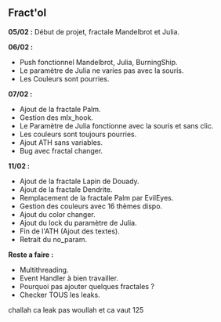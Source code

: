 ## Fract'ol
**05/02 :** Début de projet, fractale Mandelbrot et Julia.

**06/02 :** 

 - Push fonctionnel Mandelbrot, Julia, BurningShip. 
 - Le paramètre de Julia ne varies pas avec la souris. 
 - Les Couleurs sont pourries.

**07/02 :** 

 - Ajout de la fractale Palm. 
 - Gestion des mlx_hook. 
 - Le Paramètre de Julia fonctionne avec la souris et sans clic.
 - Les couleurs sont toujours pourries.
 - Ajout ATH sans variables.
 - Bug avec fractal changer.

**11/02 :**
 
 - Ajout de la fractale Lapin de Douady.
 - Ajout de la fractale Dendrite.
 - Remplacement de la fractale Palm par EvilEyes.
 - Gestion des couleurs avec 16 thèmes dispo.
 - Ajout du color changer.
 - Ajout du lock du paramètre de Julia.
 - Fin de l'ATH (Ajout des textes).
 - Retrait du no_param.
 
**Reste a faire :**
 
  - Multithreading.
  - Event Handler à bien travailler.
  - Pourquoi pas ajouter quelques fractales ?
  - Checker TOUS les leaks.
  
challah ca leak pas woullah et ca vaut 125
